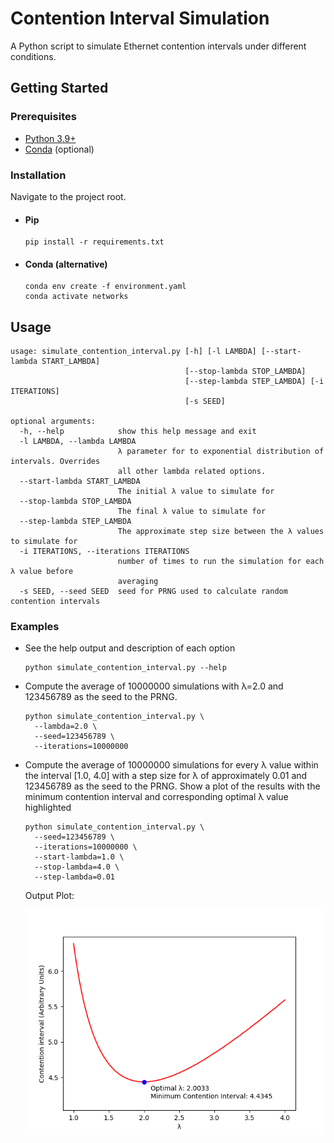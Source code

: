 # Contention Interval Simulation

A Python script to simulate Ethernet contention intervals under different conditions.

## Getting Started

### Prerequisites

* [Python 3.9+](https://www.python.org/downloads/)
* [Conda](https://docs.conda.io/projects/conda/en/latest/user-guide/install/download.html) (optional)

### Installation

Navigate to the project root.

- #### Pip

  ```shell
  pip install -r requirements.txt
  ```

- #### Conda (alternative)

  ```shell
  conda env create -f environment.yaml
  conda activate networks
  ```

## Usage

```
usage: simulate_contention_interval.py [-h] [-l LAMBDA] [--start-lambda START_LAMBDA]
                                       [--stop-lambda STOP_LAMBDA]
                                       [--step-lambda STEP_LAMBDA] [-i ITERATIONS]
                                       [-s SEED]

optional arguments:
  -h, --help            show this help message and exit
  -l LAMBDA, --lambda LAMBDA
                        λ parameter for to exponential distribution of intervals. Overrides
                        all other lambda related options.
  --start-lambda START_LAMBDA
                        The initial λ value to simulate for
  --stop-lambda STOP_LAMBDA
                        The final λ value to simulate for
  --step-lambda STEP_LAMBDA
                        The approximate step size between the λ values to simulate for
  -i ITERATIONS, --iterations ITERATIONS
                        number of times to run the simulation for each λ value before
                        averaging
  -s SEED, --seed SEED  seed for PRNG used to calculate random contention intervals

```

### Examples

- See the help output and description of each option
  ```shell
  python simulate_contention_interval.py --help
  ```

- Compute the average of 10000000 simulations with λ=2.0 and 123456789 as the seed to the PRNG.
  ```shell
  python simulate_contention_interval.py \
    --lambda=2.0 \
    --seed=123456789 \
    --iterations=10000000  
  ```

- Compute the average of 10000000 simulations for every λ value within the interval [1.0, 4.0] with a step size for λ of
  approximately 0.01 and 123456789 as the seed to the PRNG. Show a plot of the results with the minimum contention
  interval and corresponding optimal λ value highlighted
  ```shell
  python simulate_contention_interval.py \
    --seed=123456789 \
    --iterations=10000000 \
    --start-lambda=1.0 \
    --stop-lambda=4.0 \
    --step-lambda=0.01
  ```
  Output Plot:

  ![Output Plot](images/contention_interval.png?raw=true "Output Plot")
